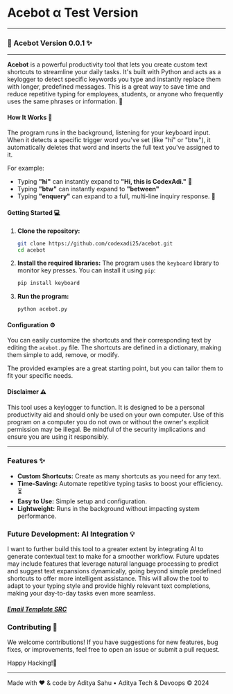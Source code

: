 # Acebot α Test Version
---

### 🤖 Acebot Version 0.0.1 ✨

-----

**Acebot** is a powerful productivity tool that lets you create custom text shortcuts to streamline your daily tasks. It's built with Python and acts as a keylogger to detect specific keywords you type and instantly replace them with longer, predefined messages. This is a great way to save time and reduce repetitive typing for employees, students, or anyone who frequently uses the same phrases or information. 🚀

#### How It Works 🧠

The program runs in the background, listening for your keyboard input. When it detects a specific trigger word you've set (like "hi" or "btw"), it automatically deletes that word and inserts the full text you've assigned to it.

For example:

  * Typing **"hi"** can instantly expand to **"Hi, this is CodexAdi."** 👋
  * Typing **"btw"** can instantly expand to **"between"**
  * Typing **"enquery"** can expand to a full, multi-line inquiry response. 📝

#### Getting Started 💻

1.  **Clone the repository:**

    ```bash
    git clone https://github.com/codexadi25/acebot.git
    cd acebot
    ```

2.  **Install the required libraries:**
    The program uses the `keyboard` library to monitor key presses. You can install it using `pip`:

    ```bash
    pip install keyboard
    ```

3.  **Run the program:**

    ```bash
    python acebot.py
    ```

#### Configuration ⚙️

You can easily customize the shortcuts and their corresponding text by editing the `acebot.py` file. The shortcuts are defined in a dictionary, making them simple to add, remove, or modify.

The provided examples are a great starting point, but you can tailor them to fit your specific needs.

#### Disclaimer ⚠️

This tool uses a keylogger to function. It is designed to be a personal productivity aid and should only be used on your own computer. Use of this program on a computer you do not own or without the owner's explicit permission may be illegal. Be mindful of the security implications and ensure you are using it responsibly.

-----

### Features ✨

  * **Custom Shortcuts:** Create as many shortcuts as you need for any text.
  * **Time-Saving:** Automate repetitive typing tasks to boost your efficiency. ⏳
  * **Easy to Use:** Simple setup and configuration.
  * **Lightweight:** Runs in the background without impacting system performance.

### Future Development: AI Integration 💡

I want to further build this tool to a greater extent by integrating AI to generate contextual text to make for a smoother workflow. Future updates may include features that leverage natural language processing to predict and suggest text expansions dynamically, going beyond simple predefined shortcuts to offer more intelligent assistance. This will allow the tool to adapt to your typing style and provide highly relevant text completions, making your day-to-day tasks even more seamless.

##### [Email Template SRC](https://drive.google.com/file/d/1SemRlXA9-H5T34wQ0Zu-9VDBpBZIEv0_/view)

### Contributing 🤝

We welcome contributions\! If you have suggestions for new features, bug fixes, or improvements, feel free to open an issue or submit a pull request.

Happy Hacking\!🎉

---

Made with ♥️ & code by Aditya Sahu • Aditya Tech & Devoops © 2024

